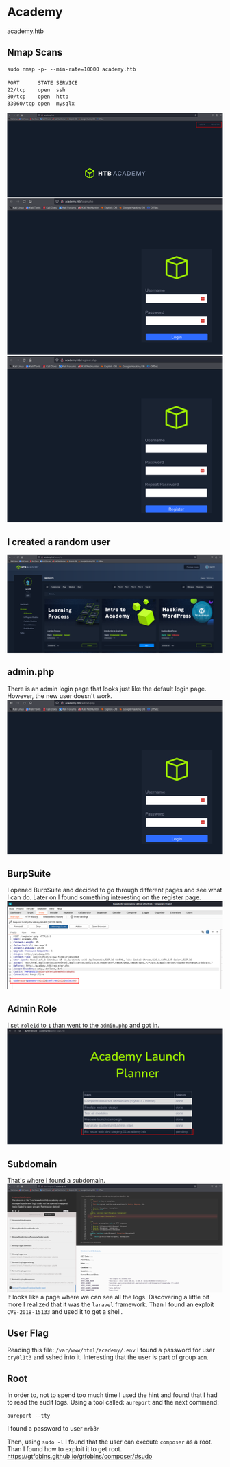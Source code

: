 # Academy
academy.htb

## Nmap Scans
```
sudo nmap -p- --min-rate=10000 academy.htb

PORT      STATE SERVICE
22/tcp    open  ssh
80/tcp    open  http
33060/tcp open  mysqlx

```

![port80](./imgs/80.png)
![login](./imgs/login.png)
![register](./imgs/register.png)

## I created a random user
![dima](./imgs/dima.png)

## admin.php
There is an admin login page that looks just like the default login page. However, the new user doesn't work.
![admin](./imgs/admin.png)

## BurpSuite
I opened BurpSuite and decided to go through different pages and see what I can do.
Later on I found something interesting on the register page.
![roleid](./imgs/roleid.png)

## Admin Role
I set `roleid` to `1` than went to the `admin.php` and got in.
![admin-page](./imgs/admin-page.png)

## Subdomain
That's where I found a subdomain.
![dev-staging](./imgs/dev-staging.png)
It looks like a page where we can see all the logs.
Discovering a little bit more I realized that it was the `laravel` framework. Than I found an exploit `CVE-2018-15133` and used it to get a shell.

## User Flag
Reading this file: `/var/www/html/academy/.env` I found a password for user `cry0l1t3` and sshed into it.
Interesting that the user is part of group `adm`.

## Root
In order to, not to spend too much time I used the hint and found that I had to read the audit logs. Using a tool called: `aureport` and the next command:
```
aureport --tty
```
I found a password to user `mrb3n`

Then, using `sudo -l` I found that the user can execute `composer` as a root. Than I found how to exploit it to get root.
https://gtfobins.github.io/gtfobins/composer/#sudo


